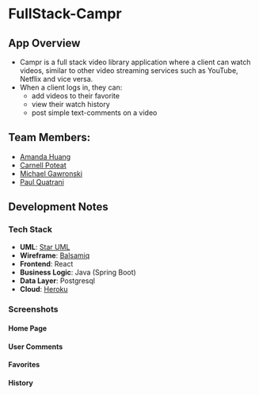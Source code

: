 # FullStack-Campr

## App Overview

- Campr is a full stack video library application where a client can watch videos, similar to other video streaming services such as YouTube, Netflix and vice versa.
- When a client logs in, they can:
  - add videos to their favorite
  - view their watch history
  - post simple text-comments on a video

## Team Members:

- [Amanda Huang](https://github.com/AmandaJ-Huang)
- [Carnell Poteat](https://github.com/c-poteat)
- [Michael Gawronski](https://github.com/mgawron8)
- [Paul Quatrani](https://github.com/quatrpau)

## Development Notes

### Tech Stack

- **UML**: [Star UML](https://github.com/CAMP-team/FullStack-Campr/blob/main/docs/uml/2022-01-04_UML-Draft-Updates.png)
- **Wireframe**: [Balsamiq](https://github.com/CAMP-team/FullStack-Campr/tree/main/docs/wireframe)
- **Frontend**: React
- **Business Logic**: Java (Spring Boot)
- **Data Layer**: Postgresql
- **Cloud**: [Heroku](https://camp-r.herokuapp.com/)

### Screenshots

#### Home Page

#### User Comments

#### Favorites

#### History
